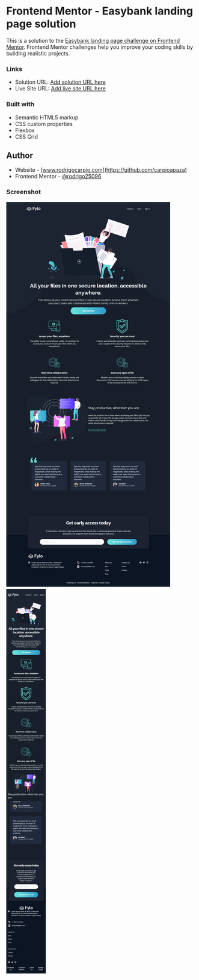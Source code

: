 # Frontend Mentor - Easybank landing page solution

This is a solution to the [Easybank landing page challenge on Frontend Mentor](https://www.frontendmentor.io/challenges/easybank-landing-page-WaUhkoDN). Frontend Mentor challenges help you improve your coding skills by building realistic projects. 



### Links

- Solution URL: [Add solution URL here](https://your-solution-url.com)
- Live Site URL: [Add live site URL here](https://your-live-site-url.com)


### Built with

- Semantic HTML5 markup
- CSS custom properties
- Flexbox
- CSS Grid


## Author

- Website - [www.rodrigocarpio.com](https://github.com/carpioapaza)
- Frontend Mentor - [@rodrigo25096](https://www.frontendmentor.io/profile/carpioapaza)




### Screenshot

![](images/final-desktop.png) ![](images/final-mobile.png) 



